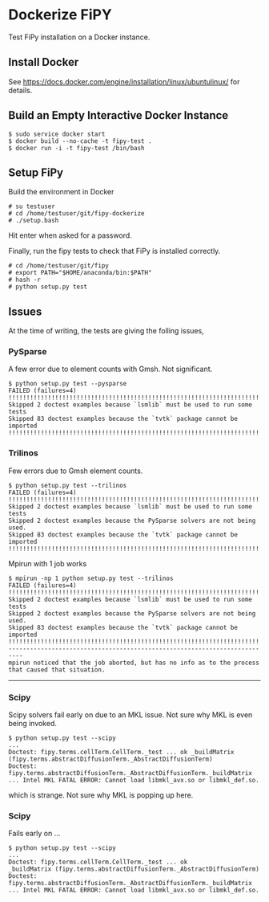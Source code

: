 # Dockerize FiPY

Test FiPy installation on a Docker instance.

## Install Docker

See https://docs.docker.com/engine/installation/linux/ubuntulinux/ for
details.

## Build an Empty Interactive Docker Instance

    $ sudo service docker start
    $ docker build --no-cache -t fipy-test .
    $ docker run -i -t fipy-test /bin/bash

## Setup FiPy

Build the environment in Docker

    # su testuser
    # cd /home/testuser/git/fipy-dockerize
    # ./setup.bash

Hit enter when asked for a password.

Finally, run the fipy tests to check that FiPy is installed correctly.

    # cd /home/testuser/git/fipy
    # export PATH="$HOME/anaconda/bin:$PATH"
    # hash -r
    # python setup.py test

## Issues

At the time of writing, the tests are giving the folling issues,

### PySparse

A few error due to element counts with Gmsh. Not significant.

    $ python setup.py test --pysparse
    FAILED (failures=4)
    !!!!!!!!!!!!!!!!!!!!!!!!!!!!!!!!!!!!!!!!!!!!!!!!!!!!!!!!!!!!!!!!!!!!!!!!!!!!!!!
    Skipped 2 doctest examples because `lsmlib` must be used to run some tests
    Skipped 83 doctest examples because the `tvtk` package cannot be imported
    !!!!!!!!!!!!!!!!!!!!!!!!!!!!!!!!!!!!!!!!!!!!!!!!!!!!!!!!!!!!!!!!!!!!!!!!!!!!!!!

### Trilinos

Few errors due to Gmsh element counts.

    $ python setup.py test --trilinos
    FAILED (failures=4)
    !!!!!!!!!!!!!!!!!!!!!!!!!!!!!!!!!!!!!!!!!!!!!!!!!!!!!!!!!!!!!!!!!!!!!!!!!!!!!!!
    Skipped 2 doctest examples because `lsmlib` must be used to run some tests
    Skipped 2 doctest examples because the PySparse solvers are not being used.
    Skipped 83 doctest examples because the `tvtk` package cannot be imported
    !!!!!!!!!!!!!!!!!!!!!!!!!!!!!!!!!!!!!!!!!!!!!!!!!!!!!!!!!!!!!!!!!!!!!!!!!!!!!!!

Mpirun with 1 job works

    $ mpirun -np 1 python setup.py test --trilinos
    FAILED (failures=4)
    !!!!!!!!!!!!!!!!!!!!!!!!!!!!!!!!!!!!!!!!!!!!!!!!!!!!!!!!!!!!!!!!!!!!!!!!!!!!!!!
    Skipped 2 doctest examples because `lsmlib` must be used to run some tests
    Skipped 2 doctest examples because the PySparse solvers are not being used.
    Skipped 83 doctest examples because the `tvtk` package cannot be imported
    !!!!!!!!!!!!!!!!!!!!!!!!!!!!!!!!!!!!!!!!!!!!!!!!!!!!!!!!!!!!!!!!!!!!!!!!!!!!!!!
    --------------------------------------------------------------------------
    mpirun noticed that the job aborted, but has no info as to the process
    that caused that situation.
--------------------------------------------------------------------------



### Scipy

Scipy solvers fail early on due to an MKL issue. Not sure why MKL is
even being invoked.

    $ python setup.py test --scipy
    ...
    Doctest: fipy.terms.cellTerm.CellTerm._test ... ok _buildMatrix (fipy.terms.abstractDiffusionTerm._AbstractDiffusionTerm)
    Doctest: fipy.terms.abstractDiffusionTerm._AbstractDiffusionTerm._buildMatrix ... Intel MKL FATAL ERROR: Cannot load libmkl_avx.so or libmkl_def.so.

which is strange. Not sure why MKL is popping up here.


### Scipy

Fails early on ...

    $ python setup.py test --scipy
    ...
    Doctest: fipy.terms.cellTerm.CellTerm._test ... ok
    _buildMatrix (fipy.terms.abstractDiffusionTerm._AbstractDiffusionTerm)
    Doctest: fipy.terms.abstractDiffusionTerm._AbstractDiffusionTerm._buildMatrix ... Intel MKL FATAL ERROR: Cannot load libmkl_avx.so or libmkl_def.so.

